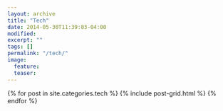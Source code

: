 ```yaml
---
layout: archive
title: "Tech"
date: 2014-05-30T11:39:03-04:00
modified:
excerpt: ""
tags: []
permalink: "/tech/"
image:
  feature:
  teaser:
---
```


<div class="tiles">
{% for post in site.categories.tech %}
  {% include post-grid.html %}
{% endfor %}
</div><!-- /.tiles -->